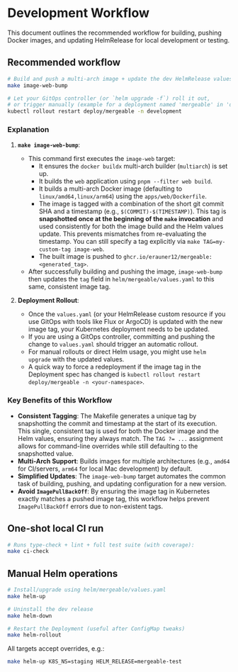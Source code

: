 # Development Workflow

This document outlines the recommended workflow for building, pushing Docker images, and updating HelmRelease for local development or testing.

## Recommended workflow

```bash
# Build and push a multi-arch image + update the dev HelmRelease values
make image-web-bump

# Let your GitOps controller (or `helm upgrade -f`) roll it out,
# or trigger manually (example for a deployment named 'mergeable' in 'development' namespace):
kubectl rollout restart deploy/mergeable -n development
```

### Explanation

1.  **`make image-web-bump`**:
    *   This command first executes the `image-web` target:
        *   It ensures the `docker buildx` multi-arch builder (`multiarch`) is set up.
        *   It builds the `web` application using `pnpm --filter web build`.
        *   It builds a multi-arch Docker image (defaulting to `linux/amd64,linux/arm64`) using the `apps/web/Dockerfile`.
        *   The image is tagged with a combination of the short git commit SHA and a timestamp (e.g., `$(COMMIT)-$(TIMESTAMP)`). This tag is **snapshotted once at the beginning of the `make` invocation** and used consistently for both the image build and the Helm values update. This prevents mismatches from re-evaluating the timestamp. You can still specify a tag explicitly via `make TAG=my-custom-tag image-web`.
        *   The built image is pushed to `ghcr.io/erauner12/mergeable:<generated_tag>`.
    *   After successfully building and pushing the image, `image-web-bump` then updates the `tag` field in `helm/mergeable/values.yaml` to this same, consistent image tag.

2.  **Deployment Rollout**:
    *   Once the `values.yaml` (or your HelmRelease custom resource if you use GitOps with tools like Flux or ArgoCD) is updated with the new image tag, your Kubernetes deployment needs to be updated.
    *   If you are using a GitOps controller, committing and pushing the change to `values.yaml` should trigger an automatic rollout.
    *   For manual rollouts or direct Helm usage, you might use `helm upgrade` with the updated values.
    *   A quick way to force a redeployment if the image tag in the Deployment spec has changed is `kubectl rollout restart deploy/mergeable -n <your-namespace>`.

### Key Benefits of this Workflow

*   **Consistent Tagging**: The Makefile generates a unique tag by snapshotting the commit and timestamp at the start of its execution. This single, consistent tag is used for both the Docker image and the Helm values, ensuring they always match. The `TAG ?= ...` assignment allows for command-line overrides while still defaulting to the snapshotted value.
*   **Multi-Arch Support**: Builds images for multiple architectures (e.g., `amd64` for CI/servers, `arm64` for local Mac development) by default.
*   **Simplified Updates**: The `image-web-bump` target automates the common task of building, pushing, and updating configuration for a new version.
*   **Avoid `ImagePullBackOff`**: By ensuring the image tag in Kubernetes exactly matches a pushed image tag, this workflow helps prevent `ImagePullBackOff` errors due to non-existent tags.

## One-shot local CI run

```bash
# Runs type-check + lint + full test suite (with coverage):
make ci-check
```

## Manual Helm operations

```bash
# Install/upgrade using helm/mergeable/values.yaml
make helm-up

# Uninstall the dev release
make helm-down

# Restart the Deployment (useful after ConfigMap tweaks)
make helm-rollout
```

All targets accept overrides, e.g.:

```bash
make helm-up K8S_NS=staging HELM_RELEASE=mergeable-test
```